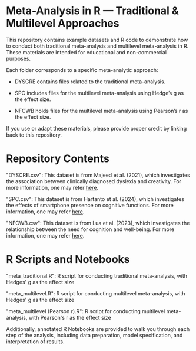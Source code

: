 # Meta-Analysis in R — Traditional & Multilevel Approaches
This repository contains example datasets and R code to demonstrate how to conduct both traditional meta-analysis and multilevel meta-analysis in R. These materials are intended for educational and non-commercial purposes.

Each folder corresponds to a specific meta-analytic approach:

- DYSCRE contains files related to the traditional meta-analysis.

- SPC includes files for the multilevel meta-analysis using Hedge’s g as the effect size.

- NFCWB holds files for the multilevel meta-analysis using Pearson’s r as the effect size.

If you use or adapt these materials, please provide proper credit by linking back to this repository.

# Repository Contents
"DYSCRE.csv": This dataset is from Majeed et al. (2021), which investigates the association between clinically diagnosed dyslexia and creativity. For more information, one may refer [here](https://doi.org/10.1002/dys.1677).

"SPC.csv": This dataset is from Hartanto et al. (2024), which investigates the effects of smartphone presence on cognitive functions. For more information, one may refer [here](https://doi.org/10.1037/tmb0000123).

"NFCWB.csv": This dataset is from Lua et al. (2023), which investigates the relationship between the need for cognition and well-being. For more information, one may refer [here](https://doi.org/10.1007/s11031-023-10047-w).

# R Scripts and Notebooks
"meta_traditional.R": R script for conducting traditional meta-analysis, with Hedges' g as the effect size 

"meta_multilevel.R": R script for conducting multilevel meta-analysis, with Hedges' g as the effect size

"meta_multilevel (Pearson r).R": R script for conducting multilevel meta-analysis, with Pearson's r as the effect size 

Additionally, annotated R Notebooks are provided to walk you through each step of the analysis, including data preparation, model specification, and interpretation of results.
